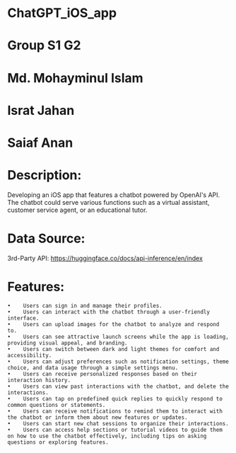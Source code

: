 # ChatGPT_iOS_app

# Group S1 G2

# Md. Mohayminul Islam
# Israt Jahan
# Saiaf Anan

 
 # Description: 
 Developing an iOS app that features a chatbot powered by OpenAI's API. The chatbot could serve various functions such as a virtual assistant, customer service agent, or an educational tutor.
 
 
# Data Source:
   3rd-Party API: https://huggingface.co/docs/api-inference/en/index
  
 # Features:

    •    Users can sign in and manage their profiles.
    •    Users can interact with the chatbot through a user-friendly interface. 
    •    Users can upload images for the chatbot to analyze and respond to.
    •    Users can see attractive launch screens while the app is loading, providing visual appeal, and branding.
    •    Users can switch between dark and light themes for comfort and accessibility.
    •    Users can adjust preferences such as notification settings, theme choice, and data usage through a simple settings menu.
    •    Users can receive personalized responses based on their interaction history.
    •    Users can view past interactions with the chatbot, and delete the interactions.
    •    Users can tap on predefined quick replies to quickly respond to common questions or statements.
    •    Users can receive notifications to remind them to interact with the chatbot or inform them about new features or updates.
    •    Users can start new chat sessions to organize their interactions.
    •    Users can access help sections or tutorial videos to guide them on how to use the chatbot effectively, including tips on asking questions or exploring features.
